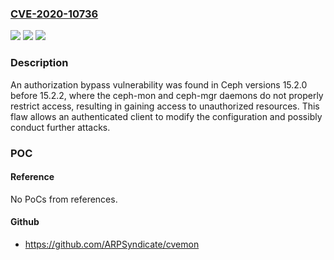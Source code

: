### [CVE-2020-10736](https://cve.mitre.org/cgi-bin/cvename.cgi?name=CVE-2020-10736)
![](https://img.shields.io/static/v1?label=Product&message=ceph&color=blue)
![](https://img.shields.io/static/v1?label=Version&message=15.2.0%20before%2015.2.2%20&color=brightgreen)
![](https://img.shields.io/static/v1?label=Vulnerability&message=CWE-285&color=brightgreen)

### Description

An authorization bypass vulnerability was found in Ceph versions 15.2.0 before 15.2.2, where the ceph-mon and ceph-mgr daemons do not properly restrict access, resulting in gaining access to unauthorized resources. This flaw allows an authenticated client to modify the configuration and possibly conduct further attacks.

### POC

#### Reference
No PoCs from references.

#### Github
- https://github.com/ARPSyndicate/cvemon

